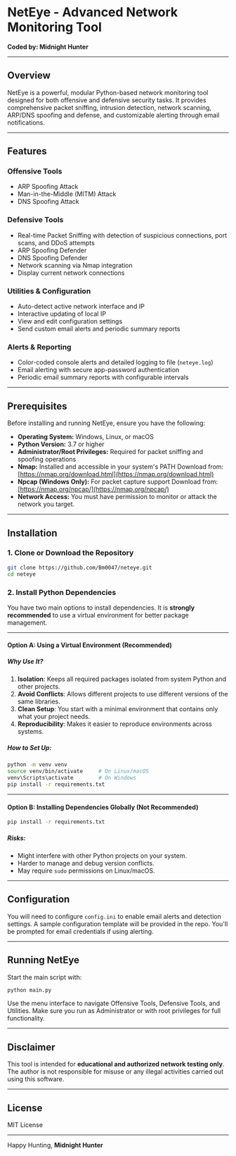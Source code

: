 # NetEye - Advanced Network Monitoring Tool

**Coded by: Midnight Hunter**

---

## Overview

NetEye is a powerful, modular Python-based network monitoring tool designed for both offensive and defensive security tasks. It provides comprehensive packet sniffing, intrusion detection, network scanning, ARP/DNS spoofing and defense, and customizable alerting through email notifications.

---

## Features

### Offensive Tools

* ARP Spoofing Attack
* Man-in-the-Middle (MITM) Attack
* DNS Spoofing Attack

### Defensive Tools

* Real-time Packet Sniffing with detection of suspicious connections, port scans, and DDoS attempts
* ARP Spoofing Defender
* DNS Spoofing Defender
* Network scanning via Nmap integration
* Display current network connections

### Utilities & Configuration

* Auto-detect active network interface and IP
* Interactive updating of local IP
* View and edit configuration settings
* Send custom email alerts and periodic summary reports

### Alerts & Reporting

* Color-coded console alerts and detailed logging to file (`neteye.log`)
* Email alerting with secure app-password authentication
* Periodic email summary reports with configurable intervals

---

## Prerequisites

Before installing and running NetEye, ensure you have the following:

* **Operating System:** Windows, Linux, or macOS
* **Python Version:** 3.7 or higher
* **Administrator/Root Privileges:** Required for packet sniffing and spoofing operations
* **Nmap:** Installed and accessible in your system's PATH
  Download from: [https://nmap.org/download.html](https://nmap.org/download.html)
* **Npcap (Windows Only):** For packet capture support
  Download from: [https://nmap.org/npcap/](https://nmap.org/npcap/)
* **Network Access:** You must have permission to monitor or attack the network you target.

---

## Installation

### 1. Clone or Download the Repository

```bash
git clone https://github.com/Bm0047/neteye.git
cd neteye
```

### 2. Install Python Dependencies

You have two main options to install dependencies. It is **strongly recommended** to use a virtual environment for better package management.

---

#### Option A: Using a Virtual Environment (Recommended)

##### Why Use It?

1. **Isolation**: Keeps all required packages isolated from system Python and other projects.
2. **Avoid Conflicts**: Allows different projects to use different versions of the same libraries.
3. **Clean Setup**: You start with a minimal environment that contains only what your project needs.
4. **Reproducibility**: Makes it easier to reproduce environments across systems.

##### How to Set Up:

```bash
python -m venv venv
source venv/bin/activate     # On Linux/macOS
venv\Scripts\activate        # On Windows
pip install -r requirements.txt
```

---

#### Option B: Installing Dependencies Globally (Not Recommended)

```bash
pip install -r requirements.txt
```

##### Risks:

* Might interfere with other Python projects on your system.
* Harder to manage and debug version conflicts.
* May require `sudo` permissions on Linux/macOS.

---

## Configuration

You will need to configure `config.ini` to enable email alerts and detection settings. A sample configuration template will be provided in the repo. You'll be prompted for email credentials if using alerting.

---

## Running NetEye

Start the main script with:

```bash
python main.py
```

Use the menu interface to navigate Offensive Tools, Defensive Tools, and Utilities. Make sure you run as Administrator or with root privileges for full functionality.

---

## Disclaimer

This tool is intended for **educational and authorized network testing only**. The author is not responsible for misuse or any illegal activities carried out using this software.

---

## License

MIT License

---

Happy Hunting,
**Midnight Hunter**
